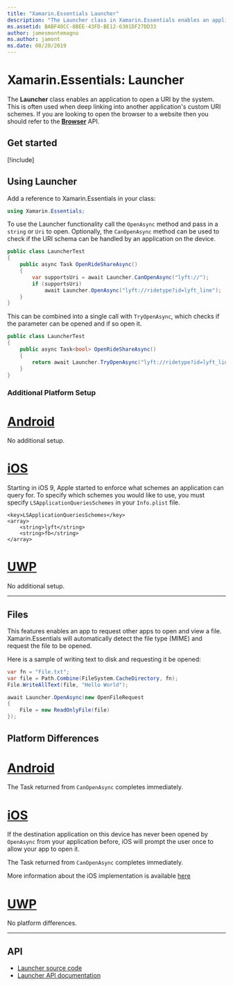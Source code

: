 ```yaml
---
title: "Xamarin.Essentials Launcher"
description: "The Launcher class in Xamarin.Essentials enables an application to open a URI by the system."
ms.assetid: BABF40CC-8BEE-43FD-BE12-6301DF27DD33
author: jamesmontemagno
ms.author: jamont
ms.date: 08/20/2019
---
```


# Xamarin.Essentials: Launcher

The **Launcher** class enables an application to open a URI by the system. This is often used when deep linking into another application's custom URI schemes. If you are looking to open the browser to a website then you should refer to the **[Browser](open-browser.md)** API.

## Get started

[!include[](~/essentials/includes/get-started.md)]

## Using Launcher

Add a reference to Xamarin.Essentials in your class:

```csharp
using Xamarin.Essentials;
```

To use the Launcher functionality call the `OpenAsync` method and pass in a `string` or `Uri` to open. Optionally, the `CanOpenAsync` method can be used to check if the URI schema can be handled by an application on the device.

```csharp
public class LauncherTest
{
    public async Task OpenRideShareAsync()
    {
        var supportsUri = await Launcher.CanOpenAsync("lyft://");
        if (supportsUri)
            await Launcher.OpenAsync("lyft://ridetype?id=lyft_line");
    }
}
```

This can be combined into a single call with `TryOpenAsync`, which checks if the parameter can be opened and if so open it.

```csharp
public class LauncherTest
{
    public async Task<bool> OpenRideShareAsync()
    {
        return await Launcher.TryOpenAsync("lyft://ridetype?id=lyft_line");
    }
}
```

### Additional Platform Setup

# [Android](#tab/android)

No additional setup.

# [iOS](#tab/ios)

Starting in iOS 9, Apple started to enforce what schemes an application can query for. To specify which schemes you would like to use, you must specify `LSApplicationQueriesSchemes` in your `Info.plist` file.

```
<key>LSApplicationQueriesSchemes</key>
<array>
    <string>lyft</string>  
    <string>fb</string>
</array>
```

# [UWP](#tab/uwp)

No additional setup.

-----

## Files

This features enables an app to request other apps to open and view a file. Xamarin.Essentials will automatically detect the file type (MIME) and request the file to be opened.

Here is a sample of writing text to disk and requesting it be opened:

```csharp
var fn = "File.txt";
var file = Path.Combine(FileSystem.CacheDirectory, fn);
File.WriteAllText(file, "Hello World");

await Launcher.OpenAsync(new OpenFileRequest
{
    File = new ReadOnlyFile(file)
});
```

## Platform Differences

# [Android](#tab/android)

The Task returned from `CanOpenAsync` completes immediately.

# [iOS](#tab/ios)

If the destination application on this device has never been opened by `OpenAsync` from your application before, iOS will prompt the user once to allow your app to open it.

The Task returned from `CanOpenAsync` completes immediately.

More information about the iOS implementation is available [here](xref:UIKit.UIApplication.CanOpenUrl*)

# [UWP](#tab/uwp)

No platform differences.

-----

## API

- [Launcher source code](https://github.com/xamarin/Essentials/tree/master/Xamarin.Essentials/Launcher)
- [Launcher API documentation](xref:Xamarin.Essentials.Launcher)
